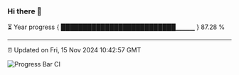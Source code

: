 ### Hi there 👋

⏳ Year progress { ██████████████████████████▁▁▁▁ } 87.28 %

---

⏰ Updated on Fri, 15 Nov 2024 10:42:57 GMT

![Progress Bar CI](https://github.com/IshwaranRudhara/GIT-ACTION/workflows/Progress%20Bar%20CI/badge.svg)
